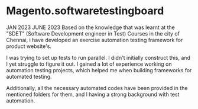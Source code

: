 # Magento.softwaretestingboard

JAN 2023 JUNE 2023 Based on the knowledge that was learnt at the "SDET" (Software Development engineer in Test) Courses in the city of Chennai, i have developed an exercise automation testing framework for product website's.

I was trying to set up tests to run parallel. I didn't initially construct this, and I yet struggle to figure it out. I gained a lot of experience working on automation testing projects, which helped me when building frameworks for automated testing.

Additionally, all the necessary automated codes have been provided in the mentioned folders for them, and l having a strong background with test automation.
